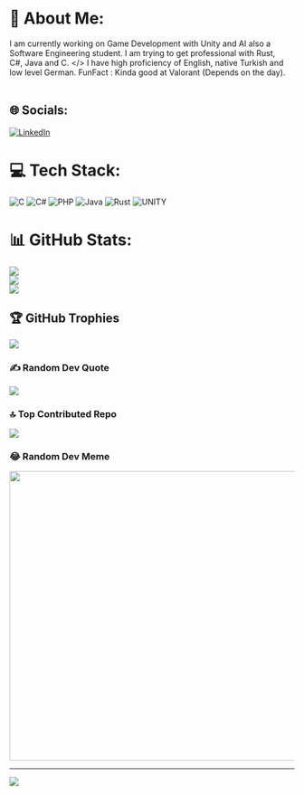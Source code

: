 # 💫 About Me:
I am currently working on Game Development with Unity and AI also a <br>Software Engineering student. I am trying to get professional with Rust, <br>C#, Java and C.   </>   I have high proficiency of English, native Turkish and <br>low level German. FunFact : Kinda good at Valorant (Depends on the day).<br><br>


## 🌐 Socials:
[![LinkedIn](https://img.shields.io/badge/LinkedIn-%230077B5.svg?logo=linkedin&logoColor=white)](https://linkedin.com/in/www.linkedin.com/in/beren-elçin-polat-078829245) 

# 💻 Tech Stack:
![C](https://img.shields.io/badge/c-%2300599C.svg?style=for-the-badge&logo=c&logoColor=white) ![C#](https://img.shields.io/badge/c%23-%23239120.svg?style=for-the-badge&logo=c-sharp&logoColor=white) ![PHP](https://img.shields.io/badge/php-%23777BB4.svg?style=for-the-badge&logo=php&logoColor=white) ![Java](https://img.shields.io/badge/java-%23ED8B00.svg?style=for-the-badge&logo=java&logoColor=white) ![Rust](https://img.shields.io/badge/rust-%23000000.svg?style=for-the-badge&logo=rust&logoColor=white) ![UNITY](https://img.shields.io/badge/Unity-%2320232a.svg?style=for-the-badge&logo=unity&logoColor=white)
# 📊 GitHub Stats:
![](https://github-readme-stats.vercel.app/api?username=berenpolat&theme=dark&hide_border=false&include_all_commits=false&count_private=false)<br/>
![](https://github-readme-streak-stats.herokuapp.com/?user=berenpolat&theme=dark&hide_border=false)<br/>
![](https://github-readme-stats.vercel.app/api/top-langs/?username=berenpolat&theme=dark&hide_border=false&include_all_commits=false&count_private=false&layout=compact)

## 🏆 GitHub Trophies
![](https://github-profile-trophy.vercel.app/?username=berenpolat&theme=radical&no-frame=false&no-bg=true&margin-w=4)

### ✍️ Random Dev Quote
![](https://quotes-github-readme.vercel.app/api?type=horizontal&theme=radical)

### 🔝 Top Contributed Repo
![](https://github-contributor-stats.vercel.app/api?username=berenpolat&limit=5&theme=dark&combine_all_yearly_contributions=true)

### 😂 Random Dev Meme
<img src="https://rm.up.railway.app/" width="512px"/>

---

<!-- Proudly created with GPRM ( https://gprm.itsvg.in ) -->

[![](https://visitcount.itsvg.in/api?id=berenpolat&label=Profile%20Views=5857&color=10&icon=2&pretty=true)](https://visitcount.itsvg.in)
